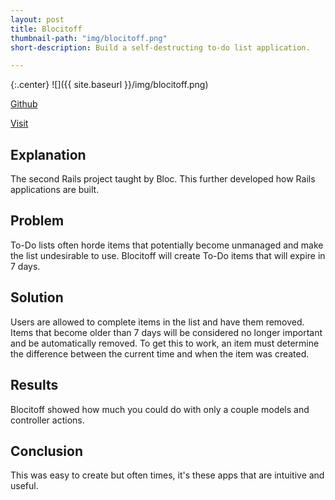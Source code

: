 ```yaml
---
layout: post
title: Blocitoff
thumbnail-path: "img/blocitoff.png"
short-description: Build a self-destructing to-do list application.

---
```


{:.center}
![]({{ site.baseurl }}/img/blocitoff.png)

[Github](http://github.com/iamkevinlowe/blocitoff)

[Visit](http://iamkevinlowe-blocitoff.herokuapp.com)

## Explanation

The second Rails project taught by Bloc.  This further developed how Rails applications are built.

## Problem

To-Do lists often horde items that potentially become unmanaged and make the list undesirable to use.  Blocitoff will create To-Do items that will expire in 7 days.

## Solution

Users are allowed to complete items in the list and have them removed.  Items that become older than 7 days will be considered no longer important and be automatically removed.  To get this to work, an item must determine the difference between the current time and when the item was created.

## Results

Blocitoff showed how much you could do with only a couple models and controller actions.

## Conclusion

This was easy to create but often times, it's these apps that are intuitive and useful.